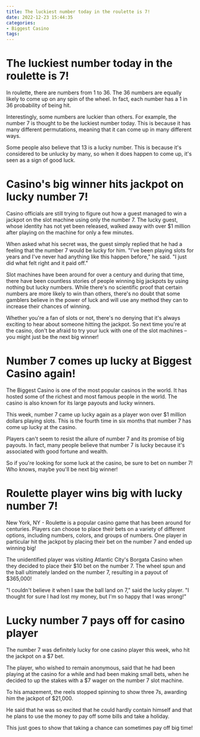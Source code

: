 ```yaml
---
title: The luckiest number today in the roulette is 7!
date: 2022-12-23 15:44:35
categories:
- Biggest Casino
tags:
---
```



#  The luckiest number today in the roulette is 7!

In roulette, there are numbers from 1 to 36. The 36 numbers are equally likely to come up on any spin of the wheel. In fact, each number has a 1 in 36 probability of being hit.

Interestingly, some numbers are luckier than others. For example, the number 7 is thought to be the luckiest number today. This is because it has many different permutations, meaning that it can come up in many different ways.

Some people also believe that 13 is a lucky number. This is because it's considered to be unlucky by many, so when it does happen to come up, it's seen as a sign of good luck.

#  Casino's big winner hits jackpot on lucky number 7!

Casino officials are still trying to figure out how a guest managed to win a jackpot on the slot machine using only the number 7. The lucky guest, whose identity has not yet been released, walked away with over $1 million after playing on the machine for only a few minutes.

When asked what his secret was, the guest simply replied that he had a feeling that the number 7 would be lucky for him. "I've been playing slots for years and I've never had anything like this happen before," he said. "I just did what felt right and it paid off."

Slot machines have been around for over a century and during that time, there have been countless stories of people winning big jackpots by using nothing but lucky numbers. While there's no scientific proof that certain numbers are more likely to win than others, there's no doubt that some gamblers believe in the power of luck and will use any method they can to increase their chances of winning.

Whether you're a fan of slots or not, there's no denying that it's always exciting to hear about someone hitting the jackpot. So next time you're at the casino, don't be afraid to try your luck with one of the slot machines – you might just be the next big winner!

#  Number 7 comes up lucky at Biggest Casino again!

The Biggest Casino is one of the most popular casinos in the world. It has hosted some of the richest and most famous people in the world. The casino is also known for its large payouts and lucky winners.

This week, number 7 came up lucky again as a player won over $1 million dollars playing slots. This is the fourth time in six months that number 7 has come up lucky at the casino.

Players can't seem to resist the allure of number 7 and its promise of big payouts. In fact, many people believe that number 7 is lucky because it's associated with good fortune and wealth.

So if you're looking for some luck at the casino, be sure to bet on number 7! Who knows, maybe you'll be next big winner!

#  Roulette player wins big with lucky number 7!

New York, NY - Roulette is a popular casino game that has been around for centuries. Players can choose to place their bets on a variety of different options, including numbers, colors, and groups of numbers. One player in particular hit the jackpot by placing their bet on the number 7 and ended up winning big!

The unidentified player was visiting Atlantic City's Borgata Casino when they decided to place their $10 bet on the number 7. The wheel spun and the ball ultimately landed on the number 7, resulting in a payout of $365,000!

"I couldn't believe it when I saw the ball land on 7," said the lucky player. "I thought for sure I had lost my money, but I'm so happy that I was wrong!"

#  Lucky number 7 pays off for casino player

The number 7 was definitely lucky for one casino player this week, who hit the jackpot on a $7 bet.

The player, who wished to remain anonymous, said that he had been playing at the casino for a while and had been making small bets, when he decided to up the stakes with a $7 wager on the number 7 slot machine.

To his amazement, the reels stopped spinning to show three 7s, awarding him the jackpot of $21,000.

He said that he was so excited that he could hardly contain himself and that he plans to use the money to pay off some bills and take a holiday.

This just goes to show that taking a chance can sometimes pay off big time!